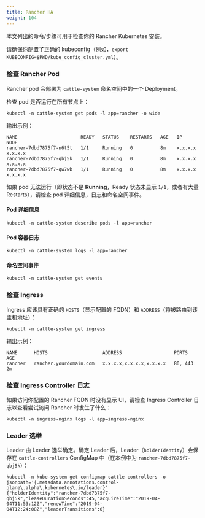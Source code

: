 ```yaml
---
title: Rancher HA
weight: 104
---
```


本文列出的命令/步骤可用于检查你的 Rancher Kubernetes 安装。

请确保你配置了正确的 kubeconfig（例如，`export KUBECONFIG=$PWD/kube_config_cluster.yml`）。

### 检查 Rancher Pod

Rancher pod 会部署为 `cattle-system` 命名空间中的一个 Deployment。

检查 pod 是否运行在所有节点上：

```
kubectl -n cattle-system get pods -l app=rancher -o wide
```

输出示例：

```
NAME                       READY   STATUS    RESTARTS   AGE   IP          NODE
rancher-7dbd7875f7-n6t5t   1/1     Running   0          8m    x.x.x.x     x.x.x.x
rancher-7dbd7875f7-qbj5k   1/1     Running   0          8m    x.x.x.x     x.x.x.x
rancher-7dbd7875f7-qw7wb   1/1     Running   0          8m    x.x.x.x     x.x.x.x
```

如果 pod 无法运行（即状态不是 **Running**，Ready 状态未显示 `1/1`，或者有大量 Restarts），请检查 pod 详细信息，日志和命名空间事件。

#### Pod 详细信息

```
kubectl -n cattle-system describe pods -l app=rancher
```

#### Pod 容器日志

```
kubectl -n cattle-system logs -l app=rancher
```

#### 命名空间事件

```
kubectl -n cattle-system get events
```

### 检查 Ingress

Ingress 应该具有正确的 `HOSTS`（显示配置的 FQDN）和 `ADDRESS`（将被路由到该主机地址）：

```
kubectl -n cattle-system get ingress
```

输出示例：

```
NAME      HOSTS                    ADDRESS                   PORTS     AGE
rancher   rancher.yourdomain.com   x.x.x.x,x.x.x.x,x.x.x.x   80, 443   2m
```

### 检查 Ingress Controller 日志

如果访问你配置的 Rancher FQDN 时没有显示 UI，请检查 Ingress Controller 日志以查看尝试访问 Rancher 时发生了什么：

```
kubectl -n ingress-nginx logs -l app=ingress-nginx
```

### Leader 选举

Leader 由 Leader 选举确定。确定 Leader 后，Leader（`holderIdentity`）会保存在 `cattle-controllers` ConfigMap 中（在本例中为 `rancher-7dbd7875f7-qbj5k`）：

```
kubectl -n kube-system get configmap cattle-controllers -o jsonpath='{.metadata.annotations.control-plane\.alpha\.kubernetes\.io/leader}'
{"holderIdentity":"rancher-7dbd7875f7-qbj5k","leaseDurationSeconds":45,"acquireTime":"2019-04-04T11:53:12Z","renewTime":"2019-04-04T12:24:08Z","leaderTransitions":0}
```

